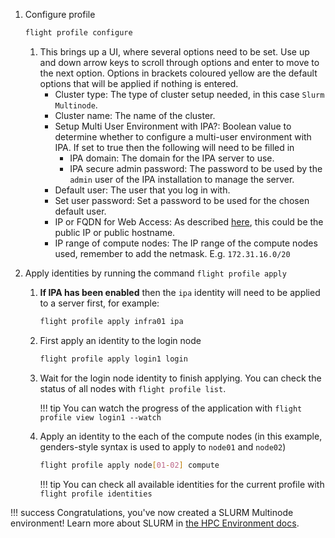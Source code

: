 
1. Configure profile

    ```bash
    flight profile configure
    ```

    1. This brings up a UI, where several options need to be set. Use up and down arrow keys to scroll through options and enter to move to the next option. Options in brackets coloured yellow are the default options that will be applied if nothing is entered.
        - Cluster type: The type of cluster setup needed, in this case `Slurm Multinode`.
        - Cluster name: The name of the cluster.
        - Setup Multi User Environment with IPA?: Boolean value to determine whether to configure a multi-user environment with IPA. If set to true then the following will need to be filled in
            - IPA domain: The domain for the IPA server to use.
            - IPA secure admin password: The password to be used by the `admin` user of the IPA installation to manage the server.
        - Default user: The user that you log in with.
        - Set user password: Set a password to be used for the chosen default user.
        - IP or FQDN for Web Access: As described [here](../../flight-environment/use-flight/flight-web-suite/setup.md#setting-domain-name), this could be the public IP or public hostname.
        - IP range of compute nodes: The IP range of the compute nodes used, remember to add the netmask. E.g. `172.31.16.0/20`

1. Apply identities by running the command `flight profile apply`

    1. **If IPA has been enabled** then the `ipa` identity will need to be applied to a server first, for example:
        ```bash
        flight profile apply infra01 ipa
        ```

    1. First apply an identity to the login node
        ```bash
        flight profile apply login1 login
        ```

    1. Wait for the login node identity to finish applying. You can check the status of all nodes with `flight profile list`.

        !!! tip
            You can watch the progress of the application with `flight profile view login1 --watch`

    1. Apply an identity to the each of the compute nodes (in this example, genders-style syntax is used to apply to `node01` and `node02`) 
        ```bash
        flight profile apply node[01-02] compute
        ```

        !!! tip
            You can check all available identities for the current profile with `flight profile identities`

!!! success
    Congratulations, you've now created a SLURM Multinode environment! Learn more about SLURM in [the HPC Environment docs](../../hpc-environment-basics/hpc-usage/slurm/index.md).
